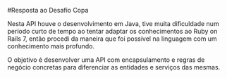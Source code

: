 #Resposta ao Desafio Copa

Nesta API houve o desenvolvimento em Java, tive muita dificuldade num período curto de tempo ao tentar adaptar os conhecimentos ao Ruby on Rails 7, então procedi da maneira que foi possível na linguagem com um conhecimento mais profundo.

O objetivo é desenvolver uma API com encapsulamento e regras de negócio concretas para diferenciar as entidades e serviços das mesmas.
